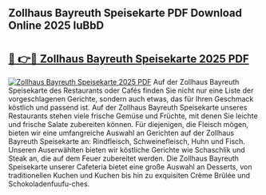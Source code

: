 ## Zollhaus Bayreuth Speisekarte PDF Download Online 2025 IuBbD

# <h2><a href="http://gc8cg7p.nevu.top/?p=Zollhaus+Bayreuth+Speisekarte">🔗 👉🔴 Zollhaus Bayreuth Speisekarte 2025 PDF</a></h2>

[![Zollhaus Bayreuth Speisekarte 2025 PDF](https://i.imgur.com/dBaPXMq.png)](http://gc8cg7p.nevu.top/?p=Zollhaus+Bayreuth+Speisekarte)
Auf der Zollhaus Bayreuth Speisekarte des Restaurants oder Cafés finden Sie nicht nur eine Liste der vorgeschlagenen Gerichte, sondern auch etwas, das für Ihren Geschmack köstlich und passend ist. Auf der Zollhaus Bayreuth Speisekarte unseres Restaurants stehen viele frische Gemüse und Früchte, mit denen Sie leichte und frische Salate zubereiten können. Für diejenigen, die Fleisch mögen, bieten wir eine umfangreiche Auswahl an Gerichten auf der Zollhaus Bayreuth Speisekarte an: Rindfleisch, Schweinefleisch, Huhn und Fisch. Unseren Auserwählten bieten wir köstliche Gerichte wie Schaschlik und Steak an, die auf dem Feuer zubereitet werden. Die Zollhaus Bayreuth Speisekarte unserer Cafeteria bietet eine große Auswahl an Desserts, von traditionellen Kuchen und Kuchen bis hin zu exquisiten Crème Brûlée und Schokoladenfuufu-ches.
